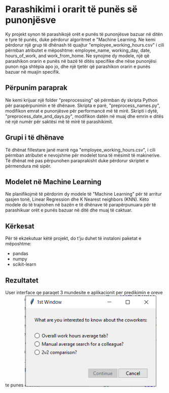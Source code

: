 # Parashikimi i orarit të punës së punonjësve

Ky projekt synon të parashikojë orët e punës të punonjësve bazuar në ditën e tyre të punës, duke përdorur algoritmet e "Machine Learning. Ne kemi përdorur një grup të dhënash të quajtur "employee_working_hours.csv" i cili përmban atributet e mëposhtme: employee_name, working_day, date, hours_of_work, and work_from_home. Ne synojme dy modele, një që parashikon orarin e punës në bazë të ditës specifike dhe nëse punonjësi punon nga shtëpia apo jo, dhe një tjetër që parashikon orarin e punës bazuar në muajin specifik.

## Përpunim paraprak

Ne kemi krijuar një folder "preprocessing" që përmban dy skripta Python për parapërpunimin e të dhënave. Skripta e parë, "preprocess_names.py", modifikon emrat e punonjësve për performancë më të mirë. Skripti i dytë, "preprocess_date_and_days.py", modifikon datën në muaj dhe emrin e ditës në një numër për saktësi më të mirë të parashikimit.

## Grupi i të dhënave

Të dhënat fillestare janë marrë nga "employee_working_hours.csv", i cili përmban atributet e nevojshme për modelet tona të mësimit të makinerive. Të dhënat më pas përpunohen paraprakisht duke përdorur skriptet e përmendura më sipër.

## Modelet në Machine Learning

Ne planifikojmë të përdorim dy modele të "Machine Learning" për të arritur qasjen tonë, Linear Regression dhe K Nearest neighbors (KNN). Këto modele do të trajnohen në bazën e të dhënave të parapërpunuara për të parashikuar orët e punës bazuar në ditë dhe muaj të caktuar.

## Kërkesat
Për të ekzekutuar këtë projekt, do t'ju duhet të instaloni paketat e mëposhtme:
- pandas
- numpy
- scikit-learn


## Rezultatet

User interface qe paraqet 3 mundesite e aplikacionit per predikimin e oreve te punes 
<img src="./results/01.png">